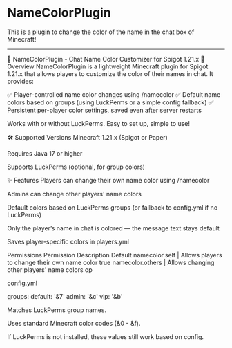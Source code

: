 # NameColorPlugin
This is a plugin to change the color of the name in the chat box of Minecraft!
______________________________________________________________________________________________
🌈 NameColorPlugin - Chat Name Color Customizer for Spigot 1.21.x
📌 Overview
NameColorPlugin is a lightweight Minecraft plugin for Spigot 1.21.x that allows players to customize the color of their names in chat.
It provides:

✅ Player-controlled name color changes using /namecolor
✅ Default name colors based on groups (using LuckPerms or a simple config fallback)
✅ Persistent per-player color settings, saved even after server restarts

Works with or without LuckPerms. Easy to set up, simple to use!

🛠 Supported Versions
Minecraft 1.21.x (Spigot or Paper)

Requires Java 17 or higher

Supports LuckPerms (optional, for group colors)

✨ Features
Players can change their own name color using /namecolor

Admins can change other players' name colors

Default colors based on LuckPerms groups (or fallback to config.yml if no LuckPerms)

Only the player’s name in chat is colored — the message text stays default

Saves player-specific colors in players.yml

Permissions
Permission	Description	Default
namecolor.self	    | Allows players to change their own name color	true
namecolor.others	| Allows changing other players' name colors	op


config.yml

groups:
  default: '&7'
  admin: '&c'
  vip: '&b'

Matches LuckPerms group names.

Uses standard Minecraft color codes (&0 - &f).

If LuckPerms is not installed, these values still work based on config.

